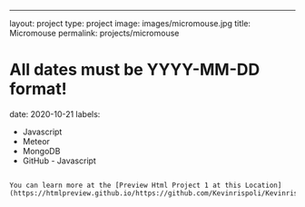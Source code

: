 ---
layout: project
type: project
image: images/micromouse.jpg
title: Micromouse
permalink: projects/micromouse
# All dates must be YYYY-MM-DD format!
date: 2020-10-21
labels:
 - Javascript
  - Meteor
  - MongoDB
  - GitHub - Javascript
```

You can learn more at the [Preview Html Project 1 at this Location](https://htmlpreview.github.io/https://github.com/Kevinrispoli/Kevinrispoli.github.io/tree/master/images/index.html).



